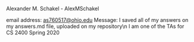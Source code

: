 Alexander M. Schakel - AlexMSchakel

email address: as760517@ohio.edu
Message: I saved all of my answers on my answers.md file, uploaded on my repository\n
I am one of the TAs for CS 2400 Spring 2020

